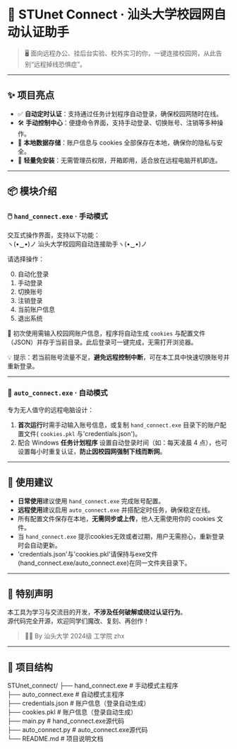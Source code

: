 # 🚀 STUnet Connect · 汕头大学校园网自动认证助手

> 🖥️ 面向远程办公、挂后台实验、校外实习的你，一键连接校园网，从此告别“远程掉线恐惧症”。

---

## ✨ 项目亮点

- ✅ **自动定时认证**：支持通过任务计划程序自动登录，确保校园网随时在线。
- 🛠️ **手动控制中心**：便捷命令界面，支持手动登录、切换账号、注销等多种操作。
- 🔐 **本地数据存储**：账户信息与 cookies 全部保存在本地，确保你的隐私与安全。
- 🧠 **轻量免安装**：无需管理员权限，开箱即用，适合放在远程电脑开机即连。
---

## 📦 模块介绍

### 🖱️ `hand_connect.exe` · 手动模式

交互式操作界面，支持以下功能：  
ヽ(•‿•)ノ 汕头大学校园网自动连接助手ヽ(•‿•)ノ  

请选择操作：

0. 自动化登录  
1. 手动登录  
2. 切换账号  
3. 注销登录  
4. 当前账户信息  
5. 退出系统  

📝 初次使用需输入校园网账户信息，程序将自动生成 `cookies` 与配置文件（JSON）并存于当前目录。此后登录可一键完成，无需打开浏览器。

💡 提示：若当前账号流量不足，**避免远程控制中断**，可在本工具中快速切换账号并重新登录。

---

### 🤖 `auto_connect.exe` · 自动模式

专为无人值守的远程电脑设计：

1. **首次运行**时需手动输入账号信息，或复制 `hand_connect.exe` 目录下的账户配置文件( `cookies.pkl` 与'credentials.json')。
2. 配合 Windows **任务计划程序** 设置自动登录时间（如：每天凌晨 4 点），也可设置每小时重复认证，**防止因校园网强制下线而断网**。

---

## 🧩 使用建议

- **日常使用**建议使用 `hand_connect.exe` 完成账号配置。
- **远程使用**建议启用 `auto_connect.exe` 并搭配定时任务，确保稳定在线。
- 所有配置文件保存在本地，**无需同步或上传**，他人无需使用你的 cookies 文件。
- 当 `hand_connect.exe` 提示cookies无效或者过期，用户无需担心，重新登录时会自动更新。
- 'credentials.json'与'cookies.pkl'请保持与exe文件(hand_connect.exe/auto_connect.exe)在同一文件夹目录下。

---

## 💬 特别声明

本工具为学习与交流目的开发，**不涉及任何破解或绕过认证行为**。  
源代码完全开源，欢迎同学们魔改、复刻、再创作！

> 🧑‍💻 By 汕头大学 2024级 工学院 zhx

---

## 📁 项目结构

STUnet_connect/
├── hand_connect.exe         # 手动模式主程序  
├── auto_connect.exe         # 自动模式主程序  
├── credentials.json         # 账户信息（登录自动生成）  
├── cookies.pkl              # 账户信息（登录自动生成）  
├── main.py                  # hand_connect.exe源代码  
├── auto_connect.py          # auto_connect.exe源代码             
└── README.md                # 项目说明文档  


